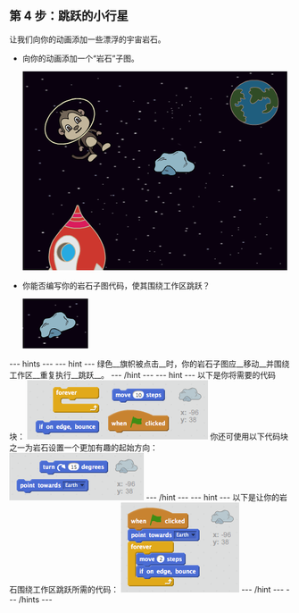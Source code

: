 ## 第 4 步：跳跃的小行星

让我们向你的动画添加一些漂浮的宇宙岩石。

+ 向你的动画添加一个“岩石”子图。

	![Adding a rock sprite](images/space-rock-sprite.png)

+ 你能否编写你的岩石子图代码，使其围绕工作区跳跃？

    ![Testing a bouncing rock](images/space-bounce-test.png)

--- hints ---
--- hint ---
绿色__旗帜被点击__时，你的岩石子图应__移动__并围绕工作区__重复执行__跳跃__。
--- /hint ---
--- hint ---
以下是你将需要的代码块：
![Blocks for a bouncing rock](images/space-bounce-blocks.png)
你还可使用以下代码块之一为岩石设置一个更加有趣的起始方向：
![Setting the rock's initial position](images/space-initial-position.png)
--- /hint ---
--- hint ---
以下是让你的岩石围绕工作区跳跃所需的代码：
![Code for a bouncing rock](images/space-bounce-code.png)
--- /hint ---
--- /hints ---
